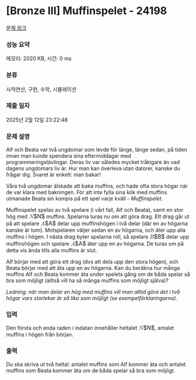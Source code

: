 # [Bronze III] Muffinspelet - 24198 

[문제 링크](https://www.acmicpc.net/problem/24198) 

### 성능 요약

메모리: 2020 KB, 시간: 0 ms

### 분류

사칙연산, 구현, 수학, 시뮬레이션

### 제출 일자

2025년 2월 12일 23:22:48

### 문제 설명

<p>Alf och Beata var två ungdomar som levde för länge, länge sedan, på tiden innan man kunde spendera sina eftermiddagar med programmeringstävlingar. Deras liv var således mycket tråkigare än vad dagens ungdomars liv är. Hur man kan överleva utan datorer, kanske du frågar dig. Svaret är enkelt: man bakar!</p>

<p>Våra två ungdomar älskade att baka muffins, och hade ofta stora högar när de var klara med bakningen. För att inte fylla sina kök med muffins utmanade Beata sin kompis på ett spel varje kväll - <em>Muffinspelet</em>.</p>

<p>Muffinspelet spelas av två spelare (i vårt fall, Alf och Beata), samt en stor hög med <mjx-container class="MathJax" jax="CHTML" style="font-size: 109%; position: relative;"><mjx-math class="MJX-TEX" aria-hidden="true"><mjx-mi class="mjx-i"><mjx-c class="mjx-c1D441 TEX-I"></mjx-c></mjx-mi></mjx-math><mjx-assistive-mml unselectable="on" display="inline"><math xmlns="http://www.w3.org/1998/Math/MathML"><mi>N</mi></math></mjx-assistive-mml><span aria-hidden="true" class="no-mathjax mjx-copytext">$N$</span></mjx-container> muffins. Spelarna turas nu om att göra drag. Ett drag går ut på att spelare <mjx-container class="MathJax" jax="CHTML" style="font-size: 109%; position: relative;"><mjx-math class="MJX-TEX" aria-hidden="true"><mjx-mi class="mjx-i"><mjx-c class="mjx-c1D434 TEX-I"></mjx-c></mjx-mi></mjx-math><mjx-assistive-mml unselectable="on" display="inline"><math xmlns="http://www.w3.org/1998/Math/MathML"><mi>A</mi></math></mjx-assistive-mml><span aria-hidden="true" class="no-mathjax mjx-copytext">$A$</span></mjx-container> delar upp muffinshögen i två delar (där en av högarna kanske är tom). Motspelaren väljer sedan en av högarna, och äter upp alla muffins i högen. I nästa drag byter spelarna roll, så spelare <mjx-container class="MathJax" jax="CHTML" style="font-size: 109%; position: relative;"><mjx-math class="MJX-TEX" aria-hidden="true"><mjx-mi class="mjx-i"><mjx-c class="mjx-c1D435 TEX-I"></mjx-c></mjx-mi></mjx-math><mjx-assistive-mml unselectable="on" display="inline"><math xmlns="http://www.w3.org/1998/Math/MathML"><mi>B</mi></math></mjx-assistive-mml><span aria-hidden="true" class="no-mathjax mjx-copytext">$B$</span></mjx-container> delar upp muffinshögen och spelare <mjx-container class="MathJax" jax="CHTML" style="font-size: 109%; position: relative;"><mjx-math class="MJX-TEX" aria-hidden="true"><mjx-mi class="mjx-i"><mjx-c class="mjx-c1D434 TEX-I"></mjx-c></mjx-mi></mjx-math><mjx-assistive-mml unselectable="on" display="inline"><math xmlns="http://www.w3.org/1998/Math/MathML"><mi>A</mi></math></mjx-assistive-mml><span aria-hidden="true" class="no-mathjax mjx-copytext">$A$</span></mjx-container> äter upp en av högarna. De turas om på detta vis ända tills alla muffins är slut.</p>

<p>Alf börjar med att göra ett drag (dvs att dela upp den stora högen), och Beata börjar med att äta upp en av högarna. Kan du beräkna hur många muffins Alf och Beata kommer äta under spelets gång om de båda spelar så bra som möjligt (alltså vill ha så många muffins som möjligt själva)?</p>

<p><em>Ledning: när man delar en hög med muffins vill man alltid göra det i två högar vars storlekar är så lika som möjligt (se exempelförklaringarna).</em></p>

### 입력 

 <p>Den första och enda raden i indatan innehåller heltalet <mjx-container class="MathJax" jax="CHTML" style="font-size: 109%; position: relative;"><mjx-math class="MJX-TEX" aria-hidden="true"><mjx-mi class="mjx-i"><mjx-c class="mjx-c1D441 TEX-I"></mjx-c></mjx-mi></mjx-math><mjx-assistive-mml unselectable="on" display="inline"><math xmlns="http://www.w3.org/1998/Math/MathML"><mi>N</mi></math></mjx-assistive-mml><span aria-hidden="true" class="no-mathjax mjx-copytext">$N$</span></mjx-container>, antalet muffins i högen från början.</p>

### 출력 

 <p>Du ska skriva ut två heltal: antalet muffins som Alf kommer äta och antalet muffins som Beata kommer äta om de båda spelar så bra som möjligt.</p>

